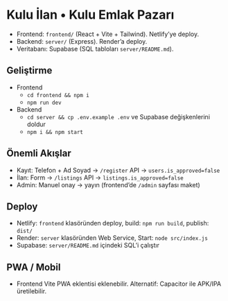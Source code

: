 # Kulu İlan • Kulu Emlak Pazarı

- Frontend: `frontend/` (React + Vite + Tailwind). Netlify’ye deploy.
- Backend: `server/` (Express). Render’a deploy.
- Veritabanı: Supabase (SQL tabloları `server/README.md`).

## Geliştirme

- Frontend
  - `cd frontend && npm i`
  - `npm run dev`
- Backend
  - `cd server && cp .env.example .env` ve Supabase değişkenlerini doldur
  - `npm i && npm start`

## Önemli Akışlar
- Kayıt: Telefon + Ad Soyad -> `/register` API -> `users.is_approved=false`
- İlan: Form -> `/listings` API -> `listings.is_approved=false`
- Admin: Manuel onay -> yayın (frontend’de `/admin` sayfası maket)

## Deploy
- Netlify: `frontend` klasöründen deploy, build: `npm run build`, publish: `dist/`
- Render: `server` klasöründen Web Service, Start: `node src/index.js`
- Supabase: `server/README.md` içindeki SQL’i çalıştır

## PWA / Mobil
- Frontend Vite PWA eklentisi eklenebilir. Alternatif: Capacitor ile APK/IPA üretilebilir.